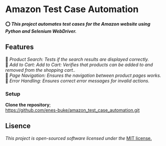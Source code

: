 #  **Amazon Test Case Automation**
#### ⭕ *This project automates test cases for the Amazon website using Python and Selenium WebDriver.*


## **Features**

🔶 *Product Search: Tests if the search results are displayed correctly.*    
🔶 *Add to Cart: Add to Cart: Verifies that products can be added to and removed from the shopping cart..*    
🔶 *Page Navigation: Ensures the navigation between product pages works.*    
🔶 *Error Handling: Ensures correct error messages for invalid actions.*    
  
### Setup

   **Clone the repository**;    
   https://github.com/enes-buke/amazon_test_case_automation.git     

## **Lisence**  
_This project is open-sourced software licensed under the_ [MIT license.](Lisence.md)
